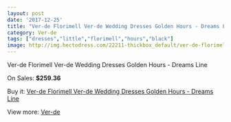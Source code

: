 ```yaml
---
layout: post
date: '2017-12-25'
title: "Ver-de Florimell Ver-de Wedding Dresses Golden Hours - Dreams Line"
category: Ver-de
tags: ["dresses","little","florimell","hours","black"]
image: http://img.hectodress.com/22211-thickbox_default/ver-de-florimell-ver-de-wedding-dresses-golden-hours-dreams-line.jpg
---
```

Ver-de Florimell Ver-de Wedding Dresses Golden Hours - Dreams Line

On Sales: **$259.36**
<a href="https://www.hectodress.com/ver-de/10304-ver-de-florimell-ver-de-wedding-dresses-golden-hours-dreams-line.html"><amp-img layout="responsive" width="600" height="600" src="//img.hectodress.com/22211-thickbox_default/ver-de-florimell-ver-de-wedding-dresses-golden-hours-dreams-line.jpg" alt="Ver-de Florimell Ver-de Wedding Dresses Golden Hours - Dreams Line 0" /></a>

Buy it: [Ver-de Florimell Ver-de Wedding Dresses Golden Hours - Dreams Line](https://www.hectodress.com/ver-de/10304-ver-de-florimell-ver-de-wedding-dresses-golden-hours-dreams-line.html "Ver-de Florimell Ver-de Wedding Dresses Golden Hours - Dreams Line")

View more: [Ver-de](https://www.hectodress.com/168-ver-de "Ver-de")